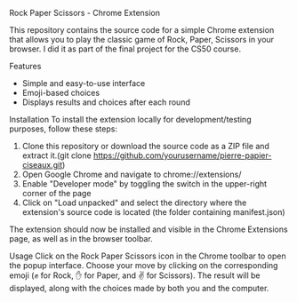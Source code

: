Rock Paper Scissors - Chrome Extension

This repository contains the source code for a simple Chrome extension that allows you to play the classic game of Rock, Paper, Scissors in your browser. I did it as part of the final project for the CS50 course.

Features
- Simple and easy-to-use interface
- Emoji-based choices
- Displays results and choices after each round

Installation
To install the extension locally for development/testing purposes, follow these steps:
1. Clone this repository or download the source code as a ZIP file and extract it.(git clone https://github.com/yourusername/pierre-papier-ciseaux.git)
2. Open Google Chrome and navigate to chrome://extensions/
3. Enable "Developer mode" by toggling the switch in the upper-right corner of the page
4. Click on "Load unpacked" and select the directory where the extension's source code is located (the folder containing manifest.json)

The extension should now be installed and visible in the Chrome Extensions page, as well as in the browser toolbar.

Usage
Click on the Rock Paper Scissors icon in the Chrome toolbar to open the popup interface. Choose your move by clicking on the corresponding emoji (✊ for Rock, ✋ for Paper, and ✌️ for Scissors). The result will be displayed, along with the choices made by both you and the computer.
